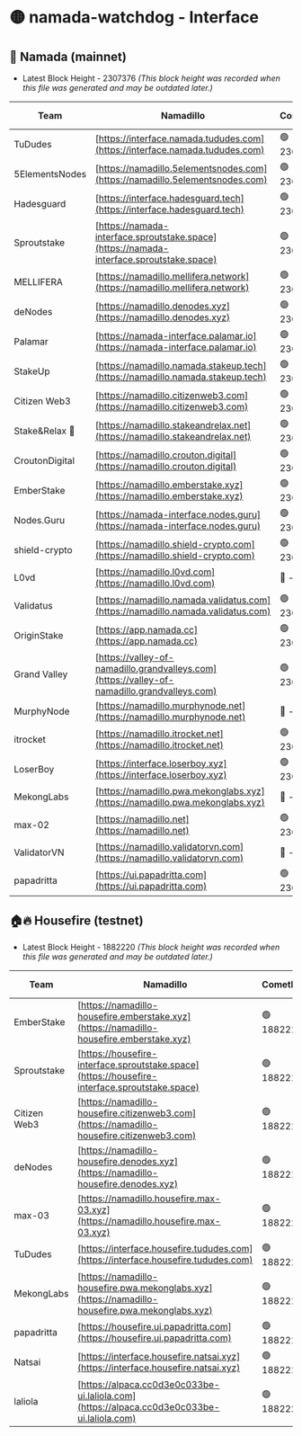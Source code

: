 # 🟡 namada-watchdog - Interface

## 🚀 Namada (mainnet)
- Latest Block Height - 2307376 *(This block height was recorded when this file was generated and may be outdated later.)*

| Team | Namadillo | CometBFT | Indexer | MASP Indexer |
|-|-|-|-|-|
| TuDudes | [https://interface.namada.tududes.com](https://interface.namada.tududes.com) | 🟢 2307359 | 🟢 2307359 | 🟢 2307359 |
| 5ElementsNodes | [https://namadillo.5elementsnodes.com](https://namadillo.5elementsnodes.com) | 🟢 2307359 | 🟢 2307359 | 🟢 2307359 |
| Hadesguard | [https://interface.hadesguard.tech](https://interface.hadesguard.tech) | 🟢 2307360 | 🟢 2307360 | 🟢 2307360 |
| Sproutstake | [https://namada-interface.sproutstake.space](https://namada-interface.sproutstake.space) | 🟢 2307360 | 🟢 2307360 | 🟢 2307360 |
| MELLIFERA | [https://namadillo.mellifera.network](https://namadillo.mellifera.network) | 🟢 2307361 | 🟢 2307361 | 🟢 2307361 |
| deNodes | [https://namadillo.denodes.xyz](https://namadillo.denodes.xyz) | 🟢 2307362 | 🟢 2307362 | 🟢 2307362 |
| Palamar | [https://namada-interface.palamar.io](https://namada-interface.palamar.io) | 🟢 2307362 | 🟢 2307362 | 🟢 2307362 |
| StakeUp | [https://namadillo.namada.stakeup.tech](https://namadillo.namada.stakeup.tech) | 🟢 2307363 | 🟢 2307363 | 🟢 2307362 |
| Citizen Web3 | [https://namadillo.citizenweb3.com](https://namadillo.citizenweb3.com) | 🟢 2307363 | 🟢 2307363 | 🟢 2307363 |
| Stake&Relax 🦥 | [https://namadillo.stakeandrelax.net](https://namadillo.stakeandrelax.net) | 🟢 2307364 | 🟢 2307364 | 🟢 2307364 |
| CroutonDigital | [https://namadillo.crouton.digital](https://namadillo.crouton.digital) | 🟢 2307365 | 🟢 2307364 | 🟢 2307365 |
| EmberStake | [https://namadillo.emberstake.xyz](https://namadillo.emberstake.xyz) | 🟢 2307365 | 🟢 2307365 | 🟢 2307365 |
| Nodes.Guru | [https://namada-interface.nodes.guru](https://namada-interface.nodes.guru) | 🟢 2307366 | 🟢 2307366 | 🟢 2307365 |
| shield-crypto | [https://namadillo.shield-crypto.com](https://namadillo.shield-crypto.com) | 🟢 2307361 | 🟢 2307304 | 🟢 2307360 |
| L0vd | [https://namadillo.l0vd.com](https://namadillo.l0vd.com) | 🔴 - | 🔴 - | 🔴 - |
| Validatus | [https://namadillo.namada.validatus.com](https://namadillo.namada.validatus.com) | 🟢 2307369 | 🔴 2304056 | 🔴 2177377 |
| OriginStake | [https://app.namada.cc](https://app.namada.cc) | 🟢 2307370 | 🟢 2307370 | 🟢 2307369 |
| Grand Valley | [https://valley-of-namadillo.grandvalleys.com](https://valley-of-namadillo.grandvalleys.com) | 🟢 2307370 | 🟢 2307370 | 🟢 2307370 |
| MurphyNode | [https://namadillo.murphynode.net](https://namadillo.murphynode.net) | 🔴 - | 🔴 - | 🔴 - |
| itrocket | [https://namadillo.itrocket.net](https://namadillo.itrocket.net) | 🟢 2307373 | 🟢 2307373 | 🟢 2307372 |
| LoserBoy | [https://interface.loserboy.xyz](https://interface.loserboy.xyz) | 🟢 2307373 | 🟢 2307373 | 🟢 2307372 |
| MekongLabs | [https://namadillo.pwa.mekonglabs.xyz](https://namadillo.pwa.mekonglabs.xyz) | 🔴 - | 🔴 - | 🔴 - |
| max-02 | [https://namadillo.net](https://namadillo.net) | 🟢 2307374 | 🟢 2307374 | 🟢 2307374 |
| ValidatorVN | [https://namadillo.validatorvn.com](https://namadillo.validatorvn.com) | 🔴 - | 🔴 - | 🔴 - |
| papadritta | [https://ui.papadritta.com](https://ui.papadritta.com) | 🟢 2307376 | 🟢 2307376 | 🟢 2307376 |

## 🏠🔥 Housefire (testnet)
- Latest Block Height - 1882220 *(This block height was recorded when this file was generated and may be outdated later.)*

| Team | Namadillo | CometBFT | Indexer | MASP Indexer |
|-|-|-|-|-|
| EmberStake | [https://namadillo-housefire.emberstake.xyz](https://namadillo-housefire.emberstake.xyz) | 🟢 1882216 | 🟢 1882216 | 🟢 1882216 |
| Sproutstake | [https://housefire-interface.sproutstake.space](https://housefire-interface.sproutstake.space) | 🟢 1882216 | 🟢 1882216 | 🟢 1882217 |
| Citizen Web3 | [https://namadillo-housefire.citizenweb3.com](https://namadillo-housefire.citizenweb3.com) | 🟢 1882217 | 🟢 1882217 | 🟢 1882217 |
| deNodes | [https://namadillo-housefire.denodes.xyz](https://namadillo-housefire.denodes.xyz) | 🟢 1882217 | 🟢 1882217 | 🟢 1882217 |
| max-03 | [https://namadillo.housefire.max-03.xyz](https://namadillo.housefire.max-03.xyz) | 🟢 1882218 | 🟢 1882218 | 🟢 1882218 |
| TuDudes | [https://interface.housefire.tududes.com](https://interface.housefire.tududes.com) | 🟢 1882218 | 🟢 1882218 | 🟢 1882218 |
| MekongLabs | [https://namadillo-housefire.pwa.mekonglabs.xyz](https://namadillo-housefire.pwa.mekonglabs.xyz) | 🟢 1882218 | 🟢 1882218 | 🟢 1882218 |
| papadritta | [https://housefire.ui.papadritta.com](https://housefire.ui.papadritta.com) | 🟢 1882219 | 🟢 1882219 | 🟢 1882219 |
| Natsai | [https://interface.housefire.natsai.xyz](https://interface.housefire.natsai.xyz) | 🟢 1882219 | 🟢 1882219 | 🟢 1882219 |
| laliola | [https://alpaca.cc0d3e0c033be-ui.laliola.com](https://alpaca.cc0d3e0c033be-ui.laliola.com) | 🟢 1882220 | 🟢 1882220 | 🟢 1882220 |


